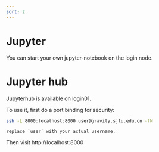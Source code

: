 ```yaml
---
sort: 2
---
```


# Jupyter

You can start your own jupyter-notebook on the login node.

# Jupyter hub
Jupyterhub is available on login01. 

To use it, first do a port binding for security:

```bash
ssh -L 8000:localhost:8000 user@gravity.sjtu.edu.cn -fN
```

```note 
replace `user` with your actual username. 
```

Then visit http://localhost:8000 
